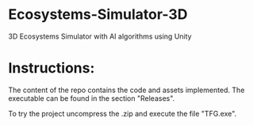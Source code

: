 # Ecosystems-Simulator-3D
3D Ecosystems Simulator with AI algorithms using Unity

# Instructions:
The content of the repo contains the code and assets implemented. The executable can be found in the section "Releases". 

To try the project uncompress the .zip and execute the file "TFG.exe".
